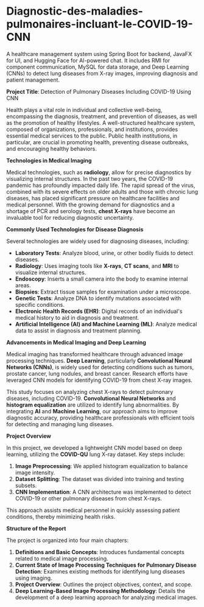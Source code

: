 # Diagnostic-des-maladies-pulmonaires-incluant-le-COVID-19-CNN
A healthcare management system using Spring Boot for backend, JavaFX for UI, and Hugging Face for AI-powered chat. It includes RMI for component communication, MySQL for data storage, and Deep Learning (CNNs) to detect lung diseases from X-ray images, improving diagnosis and patient management.

**Project Title**: Detection of Pulmonary Diseases Including COVID-19 Using CNN

Health plays a vital role in individual and collective well-being, encompassing the diagnosis, treatment, and prevention of diseases, as well as the promotion of healthy lifestyles. A well-structured healthcare system, composed of organizations, professionals, and institutions, provides essential medical services to the public. Public health institutions, in particular, are crucial in promoting health, preventing disease outbreaks, and encouraging healthy behaviors.

**Technologies in Medical Imaging**

Medical technologies, such as **radiology**, allow for precise diagnostics by visualizing internal structures. In the past two years, the COVID-19 pandemic has profoundly impacted daily life. The rapid spread of the virus, combined with its severe effects on older adults and those with chronic lung diseases, has placed significant pressure on healthcare facilities and medical personnel. With the growing demand for diagnostics and a shortage of PCR and serology tests, **chest X-rays** have become an invaluable tool for reducing diagnostic uncertainty.

**Commonly Used Technologies for Disease Diagnosis**

Several technologies are widely used for diagnosing diseases, including:

- **Laboratory Tests**: Analyze blood, urine, or other bodily fluids to detect diseases.
- **Radiology**: Uses imaging tools like **X-rays**, **CT scans**, and **MRI** to visualize internal structures.
- **Endoscopy**: Inserts a small camera into the body to examine internal areas.
- **Biopsies**: Extract tissue samples for examination under a microscope.
- **Genetic Tests**: Analyze DNA to identify mutations associated with specific conditions.
- **Electronic Health Records (EHR)**: Digital records of an individual's medical history to aid in diagnosis and treatment.
- **Artificial Intelligence (AI) and Machine Learning (ML)**: Analyze medical data to assist in diagnosis and treatment planning.

**Advancements in Medical Imaging and Deep Learning**

Medical imaging has transformed healthcare through advanced image processing techniques. **Deep Learning**, particularly **Convolutional Neural Networks (CNNs)**, is widely used for detecting conditions such as tumors, prostate cancer, lung nodules, and breast cancer. Research efforts have leveraged CNN models for identifying COVID-19 from chest X-ray images.

This study focuses on analyzing chest X-rays to detect pulmonary diseases, including COVID-19. **Convolutional Neural Networks** and **histogram equalization** are utilized to identify lung abnormalities. By integrating **AI** and **Machine Learning**, our approach aims to improve diagnostic accuracy, providing healthcare professionals with efficient tools for detecting and managing lung diseases.

**Project Overview**

In this project, we developed a lightweight CNN model based on deep learning, utilizing the **COVID-QU** lung X-ray dataset. Key steps include:

1. **Image Preprocessing**: We applied histogram equalization to balance image intensity.
2. **Dataset Splitting**: The dataset was divided into training and testing subsets.
3. **CNN Implementation**: A CNN architecture was implemented to detect COVID-19 or other pulmonary diseases from chest X-rays.

This approach assists medical personnel in quickly assessing patient conditions, thereby minimizing health risks.

**Structure of the Report**

The project is organized into four main chapters:

1. **Definitions and Basic Concepts**: Introduces fundamental concepts related to medical image processing.
2. **Current State of Image Processing Techniques for Pulmonary Disease Detection**: Examines existing methods for identifying lung diseases using imaging.
3. **Project Overview**: Outlines the project objectives, context, and scope.
4. **Deep Learning-Based Image Processing Methodology**: Details the development of a deep learning approach for analyzing medical images.
